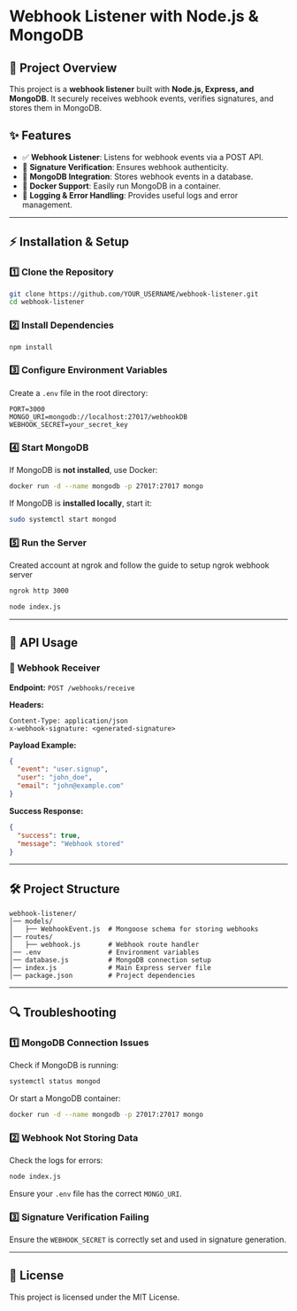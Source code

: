 # Webhook Listener with Node.js & MongoDB

## 📌 Project Overview
This project is a **webhook listener** built with **Node.js, Express, and MongoDB**. It securely receives webhook events, verifies signatures, and stores them in MongoDB.

## ✨ Features
- ✅ **Webhook Listener**: Listens for webhook events via a POST API.
- 🔐 **Signature Verification**: Ensures webhook authenticity.
- 💾 **MongoDB Integration**: Stores webhook events in a database.
- 🚀 **Docker Support**: Easily run MongoDB in a container.
- 📜 **Logging & Error Handling**: Provides useful logs and error management.

---

## ⚡ Installation & Setup
### 1️⃣ Clone the Repository
```sh
git clone https://github.com/YOUR_USERNAME/webhook-listener.git
cd webhook-listener
```

### 2️⃣ Install Dependencies
```sh
npm install
```

### 3️⃣ Configure Environment Variables
Create a `.env` file in the root directory:
```
PORT=3000
MONGO_URI=mongodb://localhost:27017/webhookDB
WEBHOOK_SECRET=your_secret_key
```

### 4️⃣ Start MongoDB
If MongoDB is **not installed**, use Docker:
```sh
docker run -d --name mongodb -p 27017:27017 mongo
```

If MongoDB is **installed locally**, start it:
```sh
sudo systemctl start mongod
```

### 5️⃣ Run the Server
Created account at ngrok and follow the guide to setup ngrok webhook server
```sh
ngrok http 3000

node index.js
```

---

## 📌 API Usage
### 🎯 Webhook Receiver
**Endpoint:** `POST /webhooks/receive`

**Headers:**
```
Content-Type: application/json
x-webhook-signature: <generated-signature>
```

**Payload Example:**
```json
{
  "event": "user.signup",
  "user": "john_doe",
  "email": "john@example.com"
}
```

**Success Response:**
```json
{
  "success": true,
  "message": "Webhook stored"
}
```

---

## 🛠 Project Structure
```
webhook-listener/
│── models/
│   ├── WebhookEvent.js  # Mongoose schema for storing webhooks
│── routes/
│   ├── webhook.js       # Webhook route handler
│── .env                 # Environment variables
│── database.js          # MongoDB connection setup
│── index.js             # Main Express server file
│── package.json         # Project dependencies
```

---

## 🔍 Troubleshooting
### 1️⃣ MongoDB Connection Issues
Check if MongoDB is running:
```sh
systemctl status mongod
```
Or start a MongoDB container:
```sh
docker run -d --name mongodb -p 27017:27017 mongo
```

### 2️⃣ Webhook Not Storing Data
Check the logs for errors:
```sh
node index.js
```
Ensure your `.env` file has the correct `MONGO_URI`.

### 3️⃣ Signature Verification Failing
Ensure the `WEBHOOK_SECRET` is correctly set and used in signature generation.

---

## 📜 License
This project is licensed under the MIT License.
